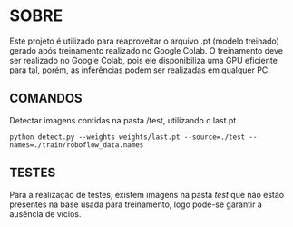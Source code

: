 # SOBRE

Este projeto é utilizado para reaproveitar o arquivo .pt (modelo treinado) gerado após treinamento realizado no Google Colab.
O treinamento deve ser realizado no Google Colab, pois ele disponibiliza uma GPU eficiente para tal, porém, as inferências
podem ser realizadas em qualquer PC.

## COMANDOS

Detectar imagens contidas na pasta /test, utilizando o last.pt

```python detect.py --weights weights/last.pt --source=./test --names=./train/roboflow_data.names```

## TESTES

Para a realização de testes, existem imagens na pasta *test* que não estão presentes na base usada para treinamento, logo
pode-se garantir a ausência de vícios.